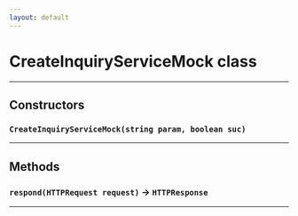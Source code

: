```yaml
---
layout: default
---
```

# CreateInquiryServiceMock class
---
## Constructors
### `CreateInquiryServiceMock(string param, boolean suc)`
---
## Methods
### `respond(HTTPRequest request)` → `HTTPResponse`
---
